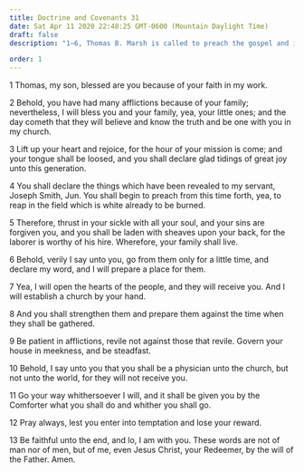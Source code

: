 ```yaml
---
title: Doctrine and Covenants 31
date: Sat Apr 11 2020 22:48:25 GMT-0600 (Mountain Daylight Time)
draft: false
description: "1–6, Thomas B. Marsh is called to preach the gospel and is assured of his family’s well-being; 7–13, He is counseled to be patient, pray always, and follow the Comforter."

order: 1
---
```

    
1 Thomas, my son, blessed are you because of your faith in my work.

2 Behold, you have had many afflictions because of your family; nevertheless, I will bless you and your family, yea, your little ones; and the day cometh that they will believe and know the truth and be one with you in my church.

3 Lift up your heart and rejoice, for the hour of your mission is come; and your tongue shall be loosed, and you shall declare glad tidings of great joy unto this generation.

4 You shall declare the things which have been revealed to my servant, Joseph Smith, Jun. You shall begin to preach from this time forth, yea, to reap in the field which is white already to be burned.

5 Therefore, thrust in your sickle with all your soul, and your sins are forgiven you, and you shall be laden with sheaves upon your back, for the laborer is worthy of his hire. Wherefore, your family shall live.

6 Behold, verily I say unto you, go from them only for a little time, and declare my word, and I will prepare a place for them.

7 Yea, I will open the hearts of the people, and they will receive you. And I will establish a church by your hand.

8 And you shall strengthen them and prepare them against the time when they shall be gathered.

9 Be patient in afflictions, revile not against those that revile. Govern your house in meekness, and be steadfast.

10 Behold, I say unto you that you shall be a physician unto the church, but not unto the world, for they will not receive you.

11 Go your way whithersoever I will, and it shall be given you by the Comforter what you shall do and whither you shall go.

12 Pray always, lest you enter into temptation and lose your reward.

13 Be faithful unto the end, and lo, I am with you. These words are not of man nor of men, but of me, even Jesus Christ, your Redeemer, by the will of the Father. Amen.

